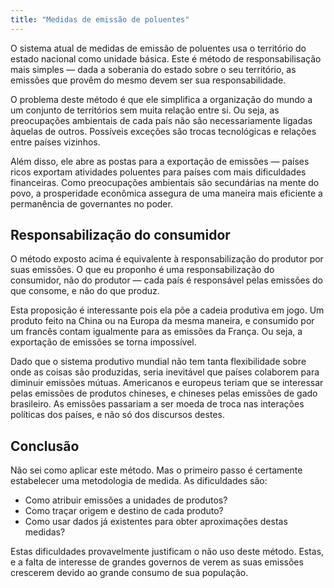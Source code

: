 ```yaml
---
title: "Medidas de emissão de poluentes"
---
```


O sistema atual de medidas de emissão de poluentes usa o território do estado nacional como unidade básica.
Este é método de responsabilisação mais simples — dada a soberania do estado sobre o seu território, as emissões que provêm do mesmo devem ser sua responsabilidade.

O problema deste método é que ele simplifica a organização do mundo a um conjunto de territórios sem muita relação entre si.
Ou seja, as preocupações ambientais de cada país não são necessariamente ligadas àquelas de outros.
Possíveis exceções são trocas tecnológicas e relações entre países vizinhos.

Além disso, ele abre as postas para a exportação de emissões — países ricos exportam atividades poluentes para países com mais dificuldades financeiras.
Como preocupações ambientais são secundárias na mente do povo, a prosperidade econômica assegura de uma maneira mais eficiente a permanência de governantes no poder.

## Responsabilização do consumidor

O método exposto acima é equivalente à responsabilização do produtor por suas emissões.
O que eu proponho é uma responsabilização do consumidor, não do produtor — cada país é responsável pelas emissões do que consome, e não do que produz.

Esta proposição é interessante pois ela põe a cadeia produtiva em jogo.
Um produto feito na China ou na Europa da mesma maneira, e consumido por um francês contam igualmente para as emissões da França.
Ou seja, a exportação de emissões se torna impossível.

Dado que o sistema produtivo mundial não tem tanta flexibilidade sobre onde as coisas são produzidas, seria inevitável que países colaborem para diminuir emissões mútuas.
Americanos e europeus teriam que se interessar pelas emissões de produtos chineses, e chineses pelas emissões de gado brasileiro.
As emissões passariam a ser moeda de troca nas interações políticas dos países, e não só dos discursos destes.

## Conclusão

Não sei como aplicar este método.
Mas o primeiro passo é certamente estabelecer uma metodologia de medida.
As dificuldades são:

- Como atribuir emissões a unidades de produtos?
- Como traçar origem e destino de cada produto?
- Como usar dados já existentes para obter aproximações destas medidas?

Estas dificuldades provavelmente justificam o não uso deste método.
Estas, e a falta de interesse de grandes governos de verem as suas emissões crescerem devido ao grande consumo de sua população.
